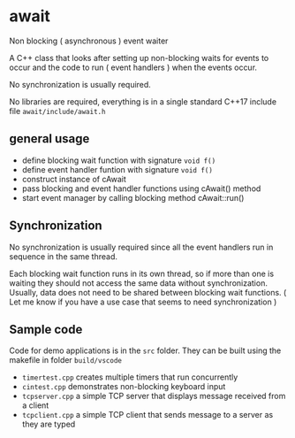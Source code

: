 # await
 
Non blocking ( asynchronous ) event waiter

A C++ class that looks after setting up non-blocking waits for events to occur and the code to run ( event handlers ) when the events occur.

No synchronization is usually required.

No libraries are required, everything is in a single standard C++17 include file `await/include/await.h`

## general usage

 - define blocking wait function with signature `void f()`
 - define event handler funtion with signature `void f()`
 - construct instance of cAwait
 - pass blocking and event handler functions using cAwait() method
 - start event manager by calling blocking method cAwait::run()

## Synchronization

No synchronization is usually required since all the event handlers run in sequence in the same thread.

Each blocking wait function runs in its own thread, so if more than one is waiting they should not access the same data without synchronization.  Usually, data does not need to be shared between blocking wait functions.  ( Let me know if you have a use case that seems to need synchronization )

## Sample code

Code for demo applications is in the `src` folder.  They can be built using the makefile in folder `build/vscode`

 - `timertest.cpp` creates multiple timers that run concurrently
 - `cintest.cpp` demonstrates non-blocking keyboard input
 - `tcpserver.cpp` a simple TCP server that displays message received from a client
 - `tcpclient.cpp` a simple TCP client that sends message to a server as they are typed
